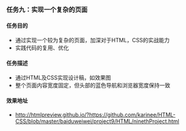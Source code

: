### 任务九：实现一个复杂的页面

#### 任务目的

- 通过实现一个较为复杂的页面，加深对于HTML，CSS的实战能力
- 实践代码的复用、优化

#### 任务描述

* 通过HTML及CSS实现设计稿，如效果图
* 整个页面内容宽度固定，但头部的蓝色导航和浏览器宽度保持一致

#### 效果地址

* http://htmlpreview.github.io/?https://github.com/karinee/HTML-CSS/blob/master/baiduweiwei/project9/HTML/ninethProject.html



